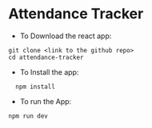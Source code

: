 # Attendance Tracker

- To Download the react app:
```
git clone <link to the github repo>
cd attendance-tracker
```
- To Install the app:
```
  npm install
```
- To run the App:
```
npm run dev
```
